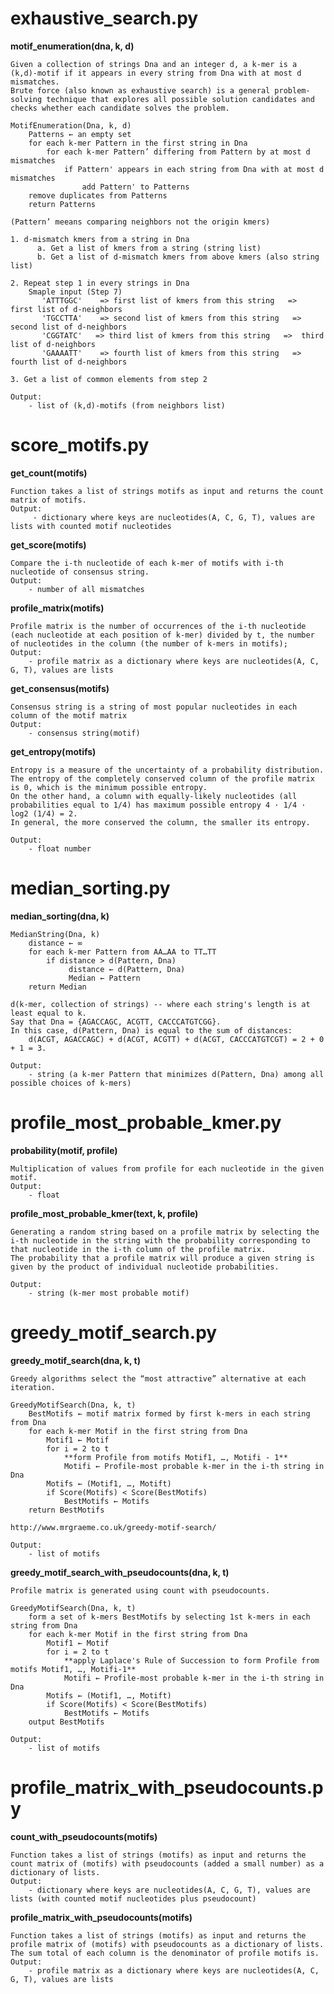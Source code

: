 

# exhaustive_search.py
**motif_enumeration(dna, k, d)**

    Given a collection of strings Dna and an integer d, a k-mer is a (k,d)-motif if it appears in every string from Dna with at most d mismatches.
    Brute force (also known as exhaustive search) is a general problem-solving technique that explores all possible solution candidates and checks whether each candidate solves the problem.
    
    MotifEnumeration(Dna, k, d)
        Patterns ← an empty set
        for each k-mer Pattern in the first string in Dna
            for each k-mer Pattern’ differing from Pattern by at most d mismatches
                if Pattern' appears in each string from Dna with at most d mismatches
                    add Pattern' to Patterns
        remove duplicates from Patterns
        return Patterns
    
    (Pattern’ meeans comparing neighbors not the origin kmers)
    
    1. d-mismatch kmers from a string in Dna
          a. Get a list of kmers from a string (string list)
          b. Get a list of d-mismatch kmers from above kmers (also string list)
    
    2. Repeat step 1 in every strings in Dna
        Smaple input (Step 7)
           'ATTTGGC'    => first list of kmers from this string   =>  first list of d-neighbors
           'TGCCTTA'    => second list of kmers from this string   =>  second list of d-neighbors
           'CGGTATC'   => third list of kmers from this string   =>  third list of d-neighbors
           'GAAAATT'    => fourth list of kmers from this string   =>  fourth list of d-neighbors
    
    3. Get a list of common elements from step 2
    
    Output:
        - list of (k,d)-motifs (from neighbors list)


#   score_motifs.py

**get_count(motifs)**

    Function takes a list of strings motifs as input and returns the count matrix of motifs.
    Output: 
         - dictionary where keys are nucleotides(A, C, G, T), values are lists with counted motif nucleotides
    
**get_score(motifs)**

    Compare the i-th nucleotide of each k-mer of motifs with i-th nucleotide of consensus string.
    Output: 
        - number of all mismatches

**profile_matrix(motifs)**

    Profile matrix is the number of occurrences of the i-th nucleotide (each nucleotide at each position of k-mer) divided by t, the number of nucleotides in the column (the number of k-mers in motifs);
    Output: 
        - profile matrix as a dictionary where keys are nucleotides(A, C, G, T), values are lists

**get_consensus(motifs)**

    Consensus string is a string of most popular nucleotides in each column of the motif matrix
    Output: 
        - consensus string(motif)
    
**get_entropy(motifs)**

    Entropy is a measure of the uncertainty of a probability distribution.
    The entropy of the completely conserved column of the profile matrix is 0, which is the minimum possible entropy.
    On the other hand, a column with equally-likely nucleotides (all probabilities equal to 1/4) has maximum possible entropy 4 · 1/4 · log2 (1/4) = 2.
    In general, the more conserved the column, the smaller its entropy.
        
    Output:
        - float number
        

# median_sorting.py

**median_sorting(dna, k)**

    MedianString(Dna, k)
        distance ← ∞
        for each k-mer Pattern from AA…AA to TT…TT
            if distance > d(Pattern, Dna)
                 distance ← d(Pattern, Dna)
                 Median ← Pattern
        return Median
        
    d(k-mer, collection of strings) -- where each string's length is at least equal to k.
    Say that Dna = {AGACCAGC, ACGTT, CACCCATGTCGG}.
    In this case, d(Pattern, Dna) is equal to the sum of distances:
        d(ACGT, AGACCAGC) + d(ACGT, ACGTT) + d(ACGT, CACCCATGTCGT) = 2 + 0 + 1 = 3.
         
    Output:
        - string (a k-mer Pattern that minimizes d(Pattern, Dna) among all possible choices of k-mers)
        
        
# profile_most_probable_kmer.py

**probability(motif, profile)**
        
    Multiplication of values from profile for each nucleotide in the given motif.
    Output:
        - float

**profile_most_probable_kmer(text, k, profile)**

    Generating a random string based on a profile matrix by selecting the i-th nucleotide in the string with the probability corresponding to that nucleotide in the i-th column of the profile matrix.
    The probability that a profile matrix will produce a given string is given by the product of individual nucleotide probabilities.
    
    Output:
        - string (k-mer most probable motif)

# greedy_motif_search.py

**greedy_motif_search(dna, k, t)**
    
    Greedy algorithms select the “most attractive” alternative at each iteration.
    
    GreedyMotifSearch(Dna, k, t)
        BestMotifs ← motif matrix formed by first k-mers in each string from Dna
        for each k-mer Motif in the first string from Dna
            Motif1 ← Motif
            for i = 2 to t
                **form Profile from motifs Motif1, …, Motifi - 1**
                Motifi ← Profile-most probable k-mer in the i-th string in Dna
            Motifs ← (Motif1, …, Motift)
            if Score(Motifs) < Score(BestMotifs)
                BestMotifs ← Motifs
        return BestMotifs
                
    http://www.mrgraeme.co.uk/greedy-motif-search/    
    
    Output:
        - list of motifs

**greedy_motif_search_with_pseudocounts(dna, k, t)**

    Profile matrix is generated using count with pseudocounts.

    GreedyMotifSearch(Dna, k, t)
        form a set of k-mers BestMotifs by selecting 1st k-mers in each string from Dna
        for each k-mer Motif in the first string from Dna
            Motif1 ← Motif
            for i = 2 to t
                **apply Laplace's Rule of Succession to form Profile from motifs Motif1, …, Motifi-1**
                Motifi ← Profile-most probable k-mer in the i-th string in Dna
            Motifs ← (Motif1, …, Motift)
            if Score(Motifs) < Score(BestMotifs)
                BestMotifs ← Motifs
        output BestMotifs
        
    Output:
        - list of motifs


# profile_matrix_with_pseudocounts.py

**count_with_pseudocounts(motifs)**

    Function takes a list of strings (motifs) as input and returns the count matrix of (motifs) with pseudocounts (added a small number) as a dictionary of lists.
    Output: 
        - dictionary where keys are nucleotides(A, C, G, T), values are lists (with counted motif nucleotides plus pseudocount)
    
    
**profile_matrix_with_pseudocounts(motifs)**

    Function takes a list of strings (motifs) as input and returns the profile matrix of (motifs) with pseudocounts as a dictionary of lists.
    The sum total of each column is the denominator of profile motifs is.
    Output: 
        - profile matrix as a dictionary where keys are nucleotides(A, C, G, T), values are lists
